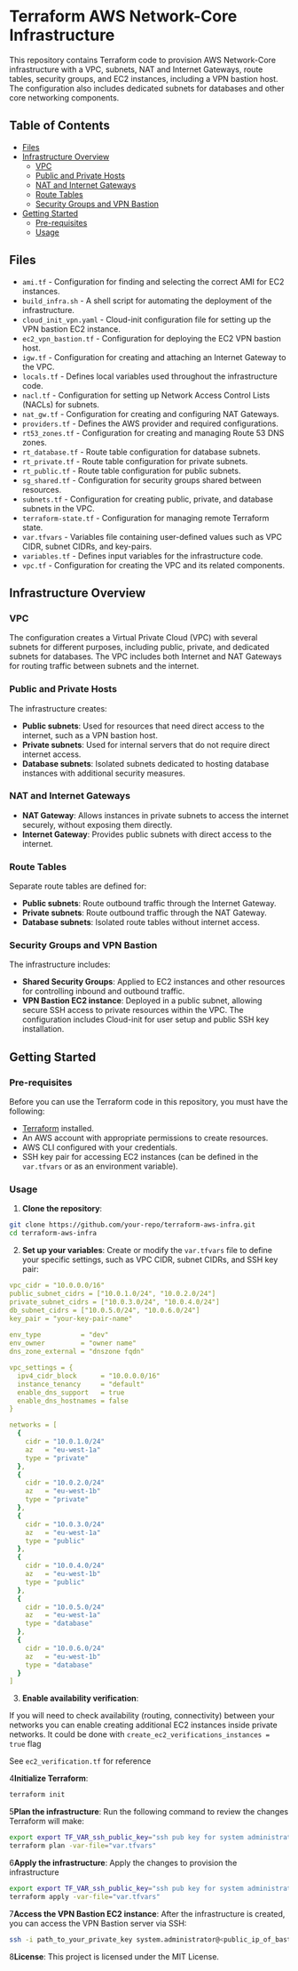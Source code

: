 # Terraform AWS Network-Core Infrastructure

This repository contains Terraform code to provision AWS Network-Core infrastructure with a VPC, 
subnets, NAT and Internet Gateways, route tables, security groups, and EC2 instances, 
including a VPN bastion host. The configuration also includes dedicated subnets for 
databases and other core networking components.

## Table of Contents

- [Files](#files)
- [Infrastructure Overview](#infrastructure-overview)
  - [VPC](#vpc)
  - [Public and Private Hosts](#public-and-private-hosts)
  - [NAT and Internet Gateways](#nat-and-internet-gateways)
  - [Route Tables](#route-tables)
  - [Security Groups and VPN Bastion](#security-groups-and-vpn-bastion)
- [Getting Started](#getting-started)
  - [Pre-requisites](#pre-requisites)
  - [Usage](#usage)

## Files

- `ami.tf` - Configuration for finding and selecting the correct AMI for EC2 instances.
- `build_infra.sh` - A shell script for automating the deployment of the infrastructure.
- `cloud_init_vpn.yaml` - Cloud-init configuration file for setting up the VPN bastion EC2 instance.
- `ec2_vpn_bastion.tf` - Configuration for deploying the EC2 VPN bastion host.
- `igw.tf` - Configuration for creating and attaching an Internet Gateway to the VPC.
- `locals.tf` - Defines local variables used throughout the infrastructure code.
- `nacl.tf` - Configuration for setting up Network Access Control Lists (NACLs) for subnets.
- `nat_gw.tf` - Configuration for creating and configuring NAT Gateways.
- `providers.tf` - Defines the AWS provider and required configurations.
- `rt53_zones.tf` - Configuration for creating and managing Route 53 DNS zones.
- `rt_database.tf` - Route table configuration for database subnets.
- `rt_private.tf` - Route table configuration for private subnets.
- `rt_public.tf` - Route table configuration for public subnets.
- `sg_shared.tf` - Configuration for security groups shared between resources.
- `subnets.tf` - Configuration for creating public, private, and database subnets in the VPC.
- `terraform-state.tf` - Configuration for managing remote Terraform state.
- `var.tfvars` - Variables file containing user-defined values such as VPC CIDR, subnet CIDRs, and key-pairs.
- `variables.tf` - Defines input variables for the infrastructure code.
- `vpc.tf` - Configuration for creating the VPC and its related components.

## Infrastructure Overview

### VPC

The configuration creates a Virtual Private Cloud (VPC) with several subnets for different purposes, including public, private, and dedicated subnets for databases. The VPC includes both Internet and NAT Gateways for routing traffic between subnets and the internet.

### Public and Private Hosts

The infrastructure creates:
- **Public subnets**: Used for resources that need direct access to the internet, such as a VPN bastion host.
- **Private subnets**: Used for internal servers that do not require direct internet access.
- **Database subnets**: Isolated subnets dedicated to hosting database instances with additional security measures.

### NAT and Internet Gateways

- **NAT Gateway**: Allows instances in private subnets to access the internet securely, without exposing them directly.
- **Internet Gateway**: Provides public subnets with direct access to the internet.

### Route Tables

Separate route tables are defined for:
- **Public subnets**: Route outbound traffic through the Internet Gateway.
- **Private subnets**: Route outbound traffic through the NAT Gateway.
- **Database subnets**: Isolated route tables without internet access.

### Security Groups and VPN Bastion

The infrastructure includes:
- **Shared Security Groups**: Applied to EC2 instances and other resources for controlling inbound and outbound traffic.
- **VPN Bastion EC2 instance**: Deployed in a public subnet, allowing secure SSH access to private resources within the VPC. The configuration includes Cloud-init for user setup and public SSH key installation.

## Getting Started

### Pre-requisites

Before you can use the Terraform code in this repository, you must have the following:

- [Terraform](https://www.terraform.io/downloads.html) installed.
- An AWS account with appropriate permissions to create resources.
- AWS CLI configured with your credentials.
- SSH key pair for accessing EC2 instances (can be defined in the `var.tfvars` or as an environment variable).

### Usage

1. **Clone the repository**:

 ```bash
 git clone https://github.com/your-repo/terraform-aws-infra.git
 cd terraform-aws-infra
```

2. **Set up your variables**:
Create or modify the `var.tfvars` file to define your specific settings, 
such as VPC CIDR, subnet CIDRs, and SSH key pair:
```yaml
vpc_cidr = "10.0.0.0/16"
public_subnet_cidrs = ["10.0.1.0/24", "10.0.2.0/24"]
private_subnet_cidrs = ["10.0.3.0/24", "10.0.4.0/24"]
db_subnet_cidrs = ["10.0.5.0/24", "10.0.6.0/24"]
key_pair = "your-key-pair-name"
  
env_type          = "dev"
env_owner         = "owner name"
dns_zone_external = "dnszone fqdn"

vpc_settings = {
  ipv4_cidr_block      = "10.0.0.0/16"
  instance_tenancy     = "default"
  enable_dns_support   = true
  enable_dns_hostnames = false
}

networks = [
  {
    cidr = "10.0.1.0/24"
    az   = "eu-west-1a"
    type = "private"
  },
  {
    cidr = "10.0.2.0/24"
    az   = "eu-west-1b"
    type = "private"
  },
  {
    cidr = "10.0.3.0/24"
    az   = "eu-west-1a"
    type = "public"
  },
  {
    cidr = "10.0.4.0/24"
    az   = "eu-west-1b"
    type = "public"
  },
  {
    cidr = "10.0.5.0/24"
    az   = "eu-west-1a"
    type = "database"
  },
  {
    cidr = "10.0.6.0/24"
    az   = "eu-west-1b"
    type = "database"
  }
]
```
3. **Enable availability verification**:

If you will need to check availability (routing, connectivity) between your networks
you can enable creating additional EC2 instances inside private networks. 
It could be done with `create_ec2_verifications_instances = true` flag

See `ec2_verification.tf` for reference


4**Initialize Terraform**:
```bash
terraform init
```
5**Plan the infrastructure**:
Run the following command to review the changes Terraform will make:
```bash
export export TF_VAR_ssh_public_key="ssh pub key for system administrator account"
terraform plan -var-file="var.tfvars"
```

6**Apply the infrastructure**:
Apply the changes to provision the infrastructure
```bash
export export TF_VAR_ssh_public_key="ssh pub key for system administrator account"
terraform apply -var-file="var.tfvars"
```

7**Access the VPN Bastion EC2 instance**:
After the infrastructure is created, you can access the VPN Bastion server via SSH:
```bash
ssh -i path_to_your_private_key system.administrator@<public_ip_of_bastion>
```

8**License**:
This project is licensed under the MIT License. 
